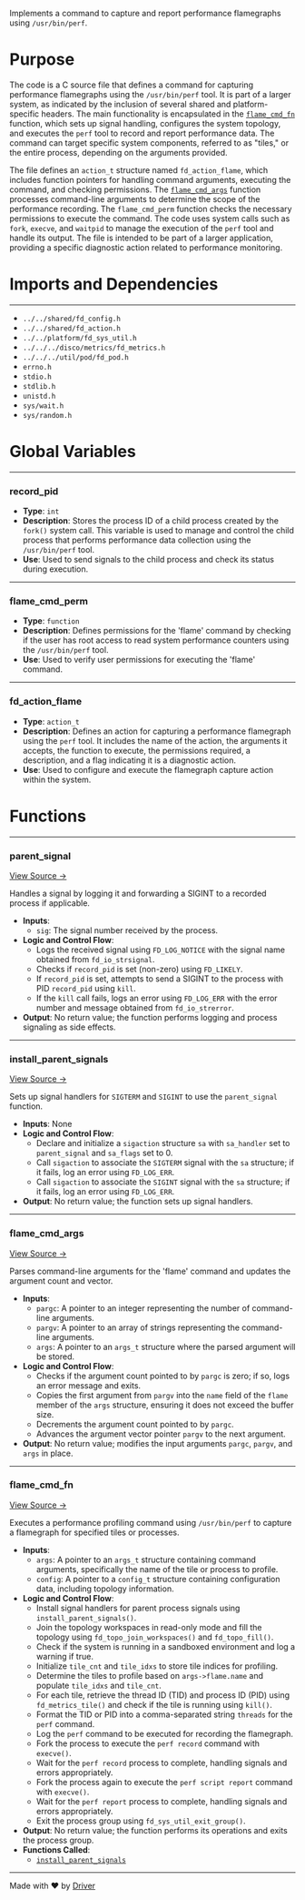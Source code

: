 <!--------------------------------------------------------------------------------->
<!-- IMPORTANT: This file is auto-generated by Driver (https://driver.ai). -------->
<!-- Manual edits may be overwritten on future commits. --------------------------->
<!--------------------------------------------------------------------------------->

Implements a command to capture and report performance flamegraphs using `/usr/bin/perf`.

# Purpose
The code is a C source file that defines a command for capturing performance flamegraphs using the `/usr/bin/perf` tool. It is part of a larger system, as indicated by the inclusion of several shared and platform-specific headers. The main functionality is encapsulated in the [`flame_cmd_fn`](<#flame_cmd_fn>) function, which sets up signal handling, configures the system topology, and executes the `perf` tool to record and report performance data. The command can target specific system components, referred to as "tiles," or the entire process, depending on the arguments provided.

The file defines an `action_t` structure named `fd_action_flame`, which includes function pointers for handling command arguments, executing the command, and checking permissions. The [`flame_cmd_args`](<#flame_cmd_args>) function processes command-line arguments to determine the scope of the performance recording. The `flame_cmd_perm` function checks the necessary permissions to execute the command. The code uses system calls such as `fork`, `execve`, and `waitpid` to manage the execution of the `perf` tool and handle its output. The file is intended to be part of a larger application, providing a specific diagnostic action related to performance monitoring.
# Imports and Dependencies

---
- `../../shared/fd_config.h`
- `../../shared/fd_action.h`
- `../../platform/fd_sys_util.h`
- `../../../disco/metrics/fd_metrics.h`
- `../../../util/pod/fd_pod.h`
- `errno.h`
- `stdio.h`
- `stdlib.h`
- `unistd.h`
- `sys/wait.h`
- `sys/random.h`


# Global Variables

---
### record\_pid
- **Type**: ``int``
- **Description**: Stores the process ID of a child process created by the `fork()` system call. This variable is used to manage and control the child process that performs performance data collection using the `/usr/bin/perf` tool.
- **Use**: Used to send signals to the child process and check its status during execution.


---
### flame\_cmd\_perm
- **Type**: `function`
- **Description**: Defines permissions for the 'flame' command by checking if the user has root access to read system performance counters using the `/usr/bin/perf` tool.
- **Use**: Used to verify user permissions for executing the 'flame' command.


---
### fd\_action\_flame
- **Type**: ``action_t``
- **Description**: Defines an action for capturing a performance flamegraph using the `perf` tool. It includes the name of the action, the arguments it accepts, the function to execute, the permissions required, a description, and a flag indicating it is a diagnostic action.
- **Use**: Used to configure and execute the flamegraph capture action within the system.


# Functions

---
### parent\_signal<!-- {{#callable:parent_signal}} -->
[View Source →](<../../../../../../src/app/shared_dev/commands/flame.c#L17>)

Handles a signal by logging it and forwarding a SIGINT to a recorded process if applicable.
- **Inputs**:
    - `sig`: The signal number received by the process.
- **Logic and Control Flow**:
    - Logs the received signal using `FD_LOG_NOTICE` with the signal name obtained from `fd_io_strsignal`.
    - Checks if `record_pid` is set (non-zero) using `FD_LIKELY`.
    - If `record_pid` is set, attempts to send a SIGINT to the process with PID `record_pid` using `kill`.
    - If the `kill` call fails, logs an error using `FD_LOG_ERR` with the error number and message obtained from `fd_io_strerror`.
- **Output**: No return value; the function performs logging and process signaling as side effects.


---
### install\_parent\_signals<!-- {{#callable:install_parent_signals}} -->
[View Source →](<../../../../../../src/app/shared_dev/commands/flame.c#L25>)

Sets up signal handlers for `SIGTERM` and `SIGINT` to use the `parent_signal` function.
- **Inputs**: None
- **Logic and Control Flow**:
    - Declare and initialize a `sigaction` structure `sa` with `sa_handler` set to `parent_signal` and `sa_flags` set to 0.
    - Call `sigaction` to associate the `SIGTERM` signal with the `sa` structure; if it fails, log an error using `FD_LOG_ERR`.
    - Call `sigaction` to associate the `SIGINT` signal with the `sa` structure; if it fails, log an error using `FD_LOG_ERR`.
- **Output**: No return value; the function sets up signal handlers.


---
### flame\_cmd\_args<!-- {{#callable:flame_cmd_args}} -->
[View Source →](<../../../../../../src/app/shared_dev/commands/flame.c#L44>)

Parses command-line arguments for the 'flame' command and updates the argument count and vector.
- **Inputs**:
    - `pargc`: A pointer to an integer representing the number of command-line arguments.
    - `pargv`: A pointer to an array of strings representing the command-line arguments.
    - `args`: A pointer to an `args_t` structure where the parsed argument will be stored.
- **Logic and Control Flow**:
    - Checks if the argument count pointed to by `pargc` is zero; if so, logs an error message and exits.
    - Copies the first argument from `pargv` into the `name` field of the `flame` member of the `args` structure, ensuring it does not exceed the buffer size.
    - Decrements the argument count pointed to by `pargc`.
    - Advances the argument vector pointer `pargv` to the next argument.
- **Output**: No return value; modifies the input arguments `pargc`, `pargv`, and `args` in place.


---
### flame\_cmd\_fn<!-- {{#callable:flame_cmd_fn}} -->
[View Source →](<../../../../../../src/app/shared_dev/commands/flame.c#L56>)

Executes a performance profiling command using `/usr/bin/perf` to capture a flamegraph for specified tiles or processes.
- **Inputs**:
    - `args`: A pointer to an `args_t` structure containing command arguments, specifically the name of the tile or process to profile.
    - `config`: A pointer to a `config_t` structure containing configuration data, including topology information.
- **Logic and Control Flow**:
    - Install signal handlers for parent process signals using `install_parent_signals()`.
    - Join the topology workspaces in read-only mode and fill the topology using `fd_topo_join_workspaces()` and `fd_topo_fill()`.
    - Check if the system is running in a sandboxed environment and log a warning if true.
    - Initialize `tile_cnt` and `tile_idxs` to store tile indices for profiling.
    - Determine the tiles to profile based on `args->flame.name` and populate `tile_idxs` and `tile_cnt`.
    - For each tile, retrieve the thread ID (TID) and process ID (PID) using `fd_metrics_tile()` and check if the tile is running using `kill()`.
    - Format the TID or PID into a comma-separated string `threads` for the `perf` command.
    - Log the `perf` command to be executed for recording the flamegraph.
    - Fork the process to execute the `perf record` command with `execve()`.
    - Wait for the `perf record` process to complete, handling signals and errors appropriately.
    - Fork the process again to execute the `perf script report` command with `execve()`.
    - Wait for the `perf report` process to complete, handling signals and errors appropriately.
    - Exit the process group using `fd_sys_util_exit_group()`.
- **Output**: No return value; the function performs its operations and exits the process group.
- **Functions Called**:
    - [`install_parent_signals`](<#install_parent_signals>)



---
Made with ❤️ by [Driver](https://www.driver.ai/)